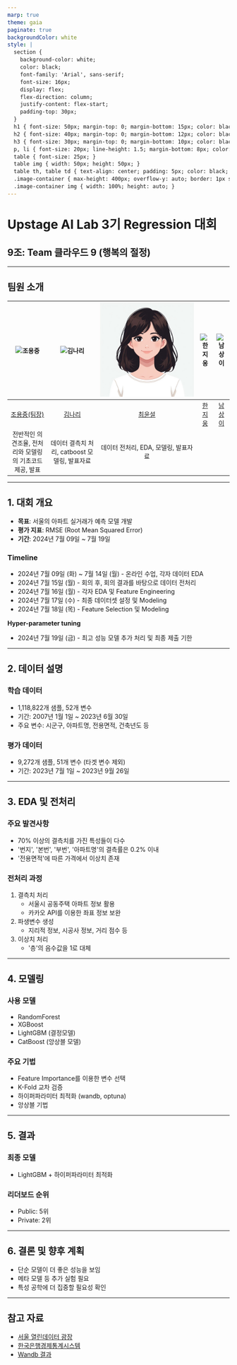```yaml
---
marp: true
theme: gaia
paginate: true
backgroundColor: white
style: |
  section {
    background-color: white;
    color: black;
    font-family: 'Arial', sans-serif;
    font-size: 16px;
    display: flex;
    flex-direction: column;
    justify-content: flex-start;
    padding-top: 30px;
  }
  h1 { font-size: 50px; margin-top: 0; margin-bottom: 15px; color: black; }
  h2 { font-size: 40px; margin-top: 0; margin-bottom: 12px; color: black; }
  h3 { font-size: 30px; margin-top: 0; margin-bottom: 10px; color: black; }
  p, li { font-size: 20px; line-height: 1.5; margin-bottom: 8px; color: black; }
  table { font-size: 25px; }
  table img { width: 50px; height: 50px; }
  table th, table td { text-align: center; padding: 5px; color: black; }
  .image-container { max-height: 400px; overflow-y: auto; border: 1px solid #ddd; padding: 10px; background-color: #f8f8f8; }
  .image-container img { width: 100%; height: auto; }
---
```


# Upstage AI Lab 3기 Regression 대회
## 9조: Team 클라우드 9 (행복의 절정)

---

## 팀원 소개

| ![조용중](https://avatars.githubusercontent.com/u/156163982?v=4) | ![김나리](https://avatars.githubusercontent.com/u/156163982?v=4) | ![최윤설](./docs/img/developzest_icon.jpg) | ![한지웅](https://avatars.githubusercontent.com/u/156163982?v=4) | ![남상이](https://avatars.githubusercontent.com/u/156163982?v=4) |
|:--:|:--:|:--:|:--:|:--:|
| [조용중(팀장)](https://github.com/UpstageAILab) | [김나리](https://github.com/UpstageAILab) | [최윤설](https://github.com/developzest) | [한지웅](https://github.com/UpstageAILab) | [남상이](https://github.com/UpstageAILab) |
| 전반적인 의견조율, 전처리와 모델링의 기초코드 제공, 발표 | 데이터 결측치 처리, catboost 모델링, 발표자료 | 데이터 전처리, EDA, 모델링, 발표자료 | | |

---

## 1. 대회 개요

- **목표**: 서울의 아파트 실거래가 예측 모델 개발
- **평가 지표**: RMSE (Root Mean Squared Error)
- **기간**: 2024년 7월 09일 ~ 7월 19일

### Timeline
- 2024년 7월 09일 (화) ~ 7월 14일 (월) - 온라인 수업, 각자 데이터 EDA
- 2024년 7월 15일 (월) - 회의 후, 회의 결과를 바탕으로 데이터 전처리
- 2024년 7월 16일 (월) - 각자 EDA 및 Feature Engineering
- 2024년 7월 17일 (수) - 최종 데이터셋 설정 및 Modeling
- 2024년 7월 18일 (목) - Feature Selection 및 Modeling

**Hyper-parameter tuning**
- 2024년 7월 19일 (금) - 최고 성능 모델 추가 처리 및 최종 제출 기한

---

## 2. 데이터 설명

### 학습 데이터
- 1,118,822개 샘플, 52개 변수
- 기간: 2007년 1월 1일 ~ 2023년 6월 30일
- 주요 변수: 시군구, 아파트명, 전용면적, 건축년도 등

### 평가 데이터
- 9,272개 샘플, 51개 변수 (타겟 변수 제외)
- 기간: 2023년 7월 1일 ~ 2023년 9월 26일

---

## 3. EDA 및 전처리

### 주요 발견사항
- 70% 이상의 결측치를 가진 특성들이 다수
- '번지', '본번', '부번', '아파트명'의 결측률은 0.2% 이내
- '전용면적'에 따른 가격에서 이상치 존재

### 전처리 과정
1. 결측치 처리
   - 서울시 공동주택 아파트 정보 활용
   - 카카오 API를 이용한 좌표 정보 보완
2. 파생변수 생성
   - 지리적 정보, 시공사 정보, 거리 점수 등
3. 이상치 처리
   - '층'의 음수값을 1로 대체

---

## 4. 모델링

### 사용 모델
- RandomForest
- XGBoost
- LightGBM (결정모델)
- CatBoost (앙상블 모델)

### 주요 기법
- Feature Importance를 이용한 변수 선택
- K-Fold 교차 검증
- 하이퍼파라미터 최적화 (wandb, optuna)
- 앙상블 기법

---

## 5. 결과

### 최종 모델
- LightGBM + 하이퍼파라미터 최적화

### 리더보드 순위
- Public: 5위
- Private: 2위

---

## 6. 결론 및 향후 계획

- 단순 모델이 더 좋은 성능을 보임
- 메타 모델 등 추가 실험 필요
- 특성 공학에 더 집중할 필요성 확인

---

## 참고 자료

- [서울 열린데이터 광장](https://data.seoul.go.kr/dataList/OA-15818/S/1/datasetView.do)
- [한국은행경제통계시스템](https://ecos.bok.or.kr/#/SearchStat)
- [Wandb 결과](https://wandb.ai/ml9_regression/re_price_prediction/reports/9---Vmlldzo4NzM2MTM2?accessToken=hz8avuctz0w1z3rgfhml93v9achc4jgusy7sqyp7bg9g4rs3lum3ievzc3lffaky)